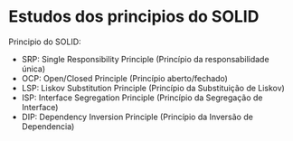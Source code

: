 # Estudos dos principios do SOLID #

Principio do SOLID: 

- SRP: Single Responsibility Principle (Princípio da responsabilidade única)
- OCP: Open/Closed Principle (Princípio aberto/fechado)
- LSP: Liskov Substitution Principle (Princípio da Substituição de Liskov)
- ISP: Interface Segregation Principle (Princípio da Segregação de Interface)
- DIP: Dependency Inversion Principle (Princípio da Inversão de Dependencia) 

